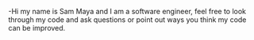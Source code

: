 -Hi my name is Sam Maya and I am a software engineer, feel free to look through my code and ask questions or point out ways you think my code can be improved.
